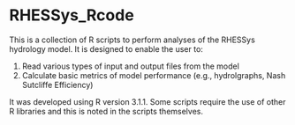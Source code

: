 # RHESSys_Rcode
This is a collection of R scripts to perform analyses of the RHESSys hydrology model.  It is designed to enable the user to:
1) Read various types of input and output files from the model
2) Calculate basic metrics of model performance (e.g., hydrolgraphs, Nash Sutcliffe Efficiency)

It was developed using R version 3.1.1.  Some scripts require the use of other R libraries and this is noted in the scripts themselves.
